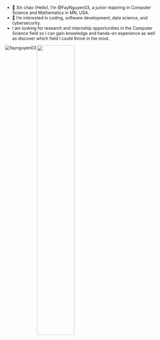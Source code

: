 - 👋 Xin chào (Hello), I’m @FayNguyen03, a junior majoring in Computer Science and Mathematics in MN, USA.
- 👀 I’m interested in coding, software development, data science, and cybersecurity.
- I am looking for research and internship opportunities in the Computer Science field so I can gain knowledge and hands-on experience as well as discover which field I could thrive in the most.

<p><img align="left" src="https://github-readme-stats.vercel.app/api/top-langs?username=faynguyen03&show_icons=true&locale=en&layout=compact" alt="faynguyen03" /></p>

<p float="row">
 <img class="img" src="https://github-readme-stats.vercel.app/api?username=faynguyen03&show_icons=true&theme=dark" width = 49.5%/>
</p>
